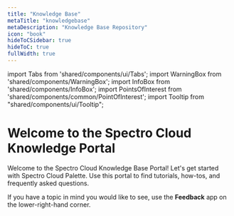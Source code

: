 ```yaml
---
title: "Knowledge Base"
metaTitle: "knowledgebase"
metaDescription: "Knowledge Base Repository"
icon: "book"
hideToCSidebar: true
hideToC: true
fullWidth: true
---
```


import Tabs from 'shared/components/ui/Tabs';
import WarningBox from 'shared/components/WarningBox';
import InfoBox from 'shared/components/InfoBox';
import PointsOfInterest from 'shared/components/common/PointOfInterest';
import Tooltip from "shared/components/ui/Tooltip";

# Welcome to the Spectro Cloud Knowledge Portal

Welcome to the Spectro Cloud Knowledge Base Portal!  Let's get started with Spectro Cloud Palette.  Use this portal to find tutorials, how-tos, and frequently asked questions. 

If you have a topic in mind you would like to see, use the **Feedback** app on the lower-right-hand corner.




<br />
<br />
<br />

